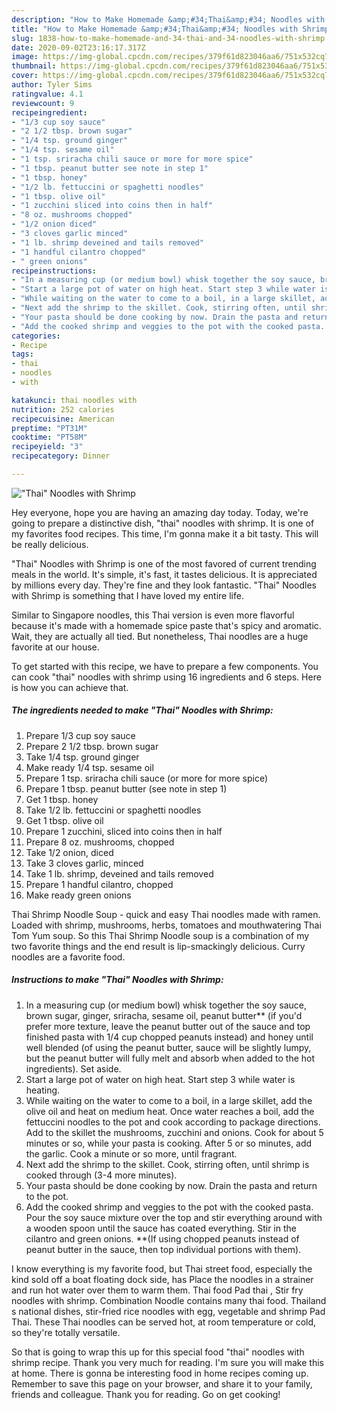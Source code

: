```yaml
---
description: "How to Make Homemade &amp;#34;Thai&amp;#34; Noodles with Shrimp"
title: "How to Make Homemade &amp;#34;Thai&amp;#34; Noodles with Shrimp"
slug: 1838-how-to-make-homemade-and-34-thai-and-34-noodles-with-shrimp
date: 2020-09-02T23:16:17.317Z
image: https://img-global.cpcdn.com/recipes/379f61d823046aa6/751x532cq70/thai-noodles-with-shrimp-recipe-main-photo.jpg
thumbnail: https://img-global.cpcdn.com/recipes/379f61d823046aa6/751x532cq70/thai-noodles-with-shrimp-recipe-main-photo.jpg
cover: https://img-global.cpcdn.com/recipes/379f61d823046aa6/751x532cq70/thai-noodles-with-shrimp-recipe-main-photo.jpg
author: Tyler Sims
ratingvalue: 4.1
reviewcount: 9
recipeingredient:
- "1/3 cup soy sauce"
- "2 1/2 tbsp. brown sugar"
- "1/4 tsp. ground ginger"
- "1/4 tsp. sesame oil"
- "1 tsp. sriracha chili sauce or more for more spice"
- "1 tbsp. peanut butter see note in step 1"
- "1 tbsp. honey"
- "1/2 lb. fettuccini or spaghetti noodles"
- "1 tbsp. olive oil"
- "1 zucchini sliced into coins then in half"
- "8 oz. mushrooms chopped"
- "1/2 onion diced"
- "3 cloves garlic minced"
- "1 lb. shrimp deveined and tails removed"
- "1 handful cilantro chopped"
- " green onions"
recipeinstructions:
- "In a measuring cup (or medium bowl) whisk together the soy sauce, brown sugar, ginger, sriracha, sesame oil, peanut butter** (if you&#39;d prefer more texture, leave the peanut butter out of the sauce and top finished pasta with 1/4 cup chopped peanuts instead) and honey until well blended (of using the peanut butter, sauce will be slightly lumpy, but the peanut butter will fully melt and absorb when added to the hot ingredients). Set aside."
- "Start a large pot of water on high heat. Start step 3 while water is heating."
- "While waiting on the water to come to a boil, in a large skillet, add the olive oil and heat on medium heat. Once water reaches a boil, add the fettuccini noodles to the pot and cook according to package directions. Add to the skillet the mushrooms, zucchini and onions. Cook for about 5 minutes or so, while your pasta is cooking. After 5 or so minutes, add the garlic. Cook a minute or so more, until fragrant."
- "Next add the shrimp to the skillet. Cook, stirring often, until shrimp is cooked through (3-4 more minutes)."
- "Your pasta should be done cooking by now. Drain the pasta and return to the pot."
- "Add the cooked shrimp and veggies to the pot with the cooked pasta. Pour the soy sauce mixture over the top and stir everything around with a wooden spoon until the sauce has coated everything. Stir in the cilantro and green onions. **(If using chopped peanuts instead of peanut butter in the sauce, then top individual portions with them)."
categories:
- Recipe
tags:
- thai
- noodles
- with

katakunci: thai noodles with 
nutrition: 252 calories
recipecuisine: American
preptime: "PT31M"
cooktime: "PT58M"
recipeyield: "3"
recipecategory: Dinner

---
```



![&#34;Thai&#34; Noodles with Shrimp](https://img-global.cpcdn.com/recipes/379f61d823046aa6/751x532cq70/thai-noodles-with-shrimp-recipe-main-photo.jpg)

Hey everyone, hope you are having an amazing day today. Today, we're going to prepare a distinctive dish, &#34;thai&#34; noodles with shrimp. It is one of my favorites food recipes. This time, I'm gonna make it a bit tasty. This will be really delicious.

&#34;Thai&#34; Noodles with Shrimp is one of the most favored of current trending meals in the world. It's simple, it's fast, it tastes delicious. It is appreciated by millions every day. They're fine and they look fantastic. &#34;Thai&#34; Noodles with Shrimp is something that I have loved my entire life.

Similar to Singapore noodles, this Thai version is even more flavorful because it&#39;s made with a homemade spice paste that&#39;s spicy and aromatic. Wait, they are actually all tied. But nonetheless, Thai noodles are a huge favorite at our house.


To get started with this recipe, we have to prepare a few components. You can cook &#34;thai&#34; noodles with shrimp using 16 ingredients and 6 steps. Here is how you can achieve that.

<!--inarticleads1-->

##### The ingredients needed to make &#34;Thai&#34; Noodles with Shrimp:

1. Prepare 1/3 cup soy sauce
1. Prepare 2 1/2 tbsp. brown sugar
1. Take 1/4 tsp. ground ginger
1. Make ready 1/4 tsp. sesame oil
1. Prepare 1 tsp. sriracha chili sauce (or more for more spice)
1. Prepare 1 tbsp. peanut butter (see note in step 1)
1. Get 1 tbsp. honey
1. Take 1/2 lb. fettuccini or spaghetti noodles
1. Get 1 tbsp. olive oil
1. Prepare 1 zucchini, sliced into coins then in half
1. Prepare 8 oz. mushrooms, chopped
1. Take 1/2 onion, diced
1. Take 3 cloves garlic, minced
1. Take 1 lb. shrimp, deveined and tails removed
1. Prepare 1 handful cilantro, chopped
1. Make ready  green onions


Thai Shrimp Noodle Soup - quick and easy Thai noodles made with ramen. Loaded with shrimp, mushrooms, herbs, tomatoes and mouthwatering Thai Tom Yum soup. So this Thai Shrimp Noodle soup is a combination of my two favorite things and the end result is lip-smackingly delicious. Curry noodles are a favorite food. 

<!--inarticleads2-->

##### Instructions to make &#34;Thai&#34; Noodles with Shrimp:

1. In a measuring cup (or medium bowl) whisk together the soy sauce, brown sugar, ginger, sriracha, sesame oil, peanut butter** (if you&#39;d prefer more texture, leave the peanut butter out of the sauce and top finished pasta with 1/4 cup chopped peanuts instead) and honey until well blended (of using the peanut butter, sauce will be slightly lumpy, but the peanut butter will fully melt and absorb when added to the hot ingredients). Set aside.
1. Start a large pot of water on high heat. Start step 3 while water is heating.
1. While waiting on the water to come to a boil, in a large skillet, add the olive oil and heat on medium heat. Once water reaches a boil, add the fettuccini noodles to the pot and cook according to package directions. Add to the skillet the mushrooms, zucchini and onions. Cook for about 5 minutes or so, while your pasta is cooking. After 5 or so minutes, add the garlic. Cook a minute or so more, until fragrant.
1. Next add the shrimp to the skillet. Cook, stirring often, until shrimp is cooked through (3-4 more minutes).
1. Your pasta should be done cooking by now. Drain the pasta and return to the pot.
1. Add the cooked shrimp and veggies to the pot with the cooked pasta. Pour the soy sauce mixture over the top and stir everything around with a wooden spoon until the sauce has coated everything. Stir in the cilantro and green onions. **(If using chopped peanuts instead of peanut butter in the sauce, then top individual portions with them).


I know everything is my favorite food, but Thai street food, especially the kind sold off a boat floating dock side, has Place the noodles in a strainer and run hot water over them to warm them. Thai food Pad thai , Stir fry noodles with shrimp. Combination Noodle contains many thai food. Thailand s national dishes, stir-fried rice noodles with egg, vegetable and shrimp Pad Thai. These Thai noodles can be served hot, at room temperature or cold, so they&#39;re totally versatile. 

So that is going to wrap this up for this special food &#34;thai&#34; noodles with shrimp recipe. Thank you very much for reading. I'm sure you will make this at home. There is gonna be interesting food in home recipes coming up. Remember to save this page on your browser, and share it to your family, friends and colleague. Thank you for reading. Go on get cooking!

